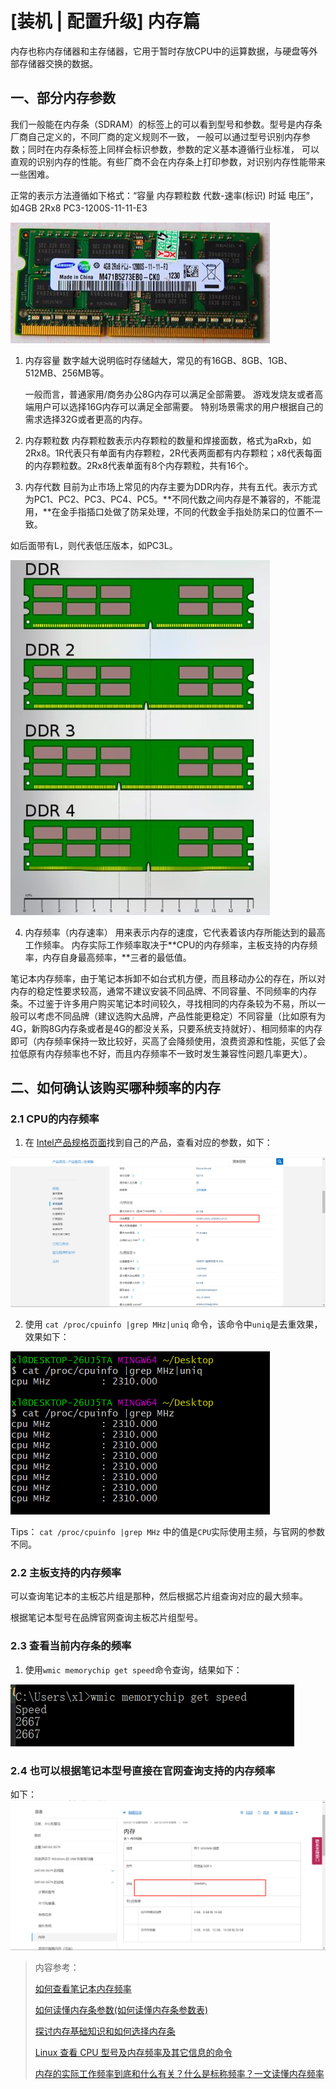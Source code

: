 # [装机 | 配置升级] 内存篇

内存也称内存储器和主存储器，它用于暂时存放CPU中的运算数据，与硬盘等外部存储器交换的数据。

## 一、部分内存参数

我们一般能在内存条（SDRAM）的标签上的可以看到型号和参数。型号是内存条厂商自己定义的，不同厂商的定义规则不一致，
一般可以通过型号识别内存参数；同时在内存条标签上同样会标识参数，参数的定义基本遵循行业标准，
可以直观的识别内存的性能。有些厂商不会在内存条上打印参数，对识别内存性能带来一些困难。

正常的表示方法遵循如下格式：“容量 内存颗粒数 代数-速率(标识) 时延 电压”，如4GB 2Rx8 PC3-1200S-11-11-E3

![img.png](pictures/memory-1.png)

1. 内存容量
   数字越大说明临时存储越大，常见的有16GB、8GB、1GB、512MB、256MB等。

   一般而言，普通家用/商务办公8G内存可以满足全部需要。
   游戏发烧友或者高端用户可以选择16G内存可以满足全部需要。
   特别场景需求的用户根据自己的需求选择32G或者更高的内存。

2. 内存颗粒数
   内存颗粒数表示内存颗粒的数量和焊接面数，格式为aRxb，如2Rx8。1R代表只有单面有内存颗粒，2R代表两面都有内存颗粒；x8代表每面的内存颗粒数。2Rx8代表单面有8个内存颗粒，共有16个。

3. 内存代数
目前为止市场上常见的内存主要为DDR内存，共有五代。表示方式为PC1、PC2、PC3、PC4、PC5。**不同代数之间内存是不兼容的，不能混用，**在金手指插口处做了防呆处理，不同的代数金手指处防呆口的位置不一致。

如后面带有L，则代表低压版本，如PC3L。

![img.png](pictures/memory-2.png)

4. 内存频率（内存速率）
用来表示内存的速度，它代表着该内存所能达到的最高工作频率。
内存实际工作频率取决于**CPU的内存频率，主板支持的内存频率，内存自身最高频率，**三者的最低值。

笔记本内存频率，由于笔记本拆卸不如台式机方便，而且移动办公的存在，所以对内存的稳定性要求较高，通常不建议安装不同品牌、不同容量、不同频率的内存条。不过鉴于许多用户购买笔记本时间较久，寻找相同的内存条较为不易，所以一般可以考虑不同品牌（建议选购大品牌，产品性能更稳定）不同容量（比如原有为4G，新购8G内存条或者是4G的都没关系，只要系统支持就好）、相同频率的内存即可（内存频率保持一致比较好，买高了会降频使用，浪费资源和性能，买低了会拉低原有内存频率也不好，而且内存频率不一致时发生兼容性问题几率更大）。


## 二、如何确认该购买哪种频率的内存

### 2.1 CPU的内存频率
1. 在 [Intel产品规格页面](https://ark.intel.com/content/www/cn/zh/ark.html)找到自己的产品，查看对应的参数，如下：

![img.png](pictures/memory-3.png)

2. 使用 ` cat /proc/cpuinfo |grep MHz|uniq ` 命令，该命令中`uniq`是去重效果，效果如下：

![img.png](pictures/memory-4.png)

Tips：
`cat /proc/cpuinfo |grep MHz` 中的值是`CPU`实际使用主频，与官网的参数不同。

### 2.2 主板支持的内存频率
可以查询笔记本的主板芯片组是那种，然后根据芯片组查询对应的最大频率。

根据笔记本型号在品牌官网查询主板芯片组型号。

### 2.3 查看当前内存条的频率

1. 使用`wmic memorychip get speed`命令查询，结果如下：

![img.png](pictures/memory-5.png)


### 2.4 也可以根据笔记本型号直接在官网查询支持的内存频率

如下：
![img.png](pictures/memory-6.png)

> 内容参考：
> 
> [如何查看笔记本内存频率](https://test.crucial.cn/articles/about-memory/how-to-check-a-laptop-memory-frequency "如何查看笔记本内存频率")
> 
> [如何读懂内存条参数(如何读懂内存条参数表)](https://www.luyouqi.com/shezhi/26217.html "如何读懂内存条参数(如何读懂内存条参数表)")
> 
> [探讨内存基础知识和如何选择内存条](https://www.zhihu.com/tardis/zm/art/257286284?source_id=1003 "探讨内存基础知识和如何选择内存条")
> 
> [Linux 查看 CPU 型号及内存频率及其它信息的命令](https://www.jianshu.com/p/184b6fcbef67 "Linux 查看 CPU 型号及内存频率及其它信息的命令")
> 
> [内存的实际工作频率到底和什么有关？什么是标称频率？一文读懂内存频率](https://zhuanlan.zhihu.com/p/342995382 "内存的实际工作频率到底和什么有关？什么是标称频率？一文读懂内存频率")
